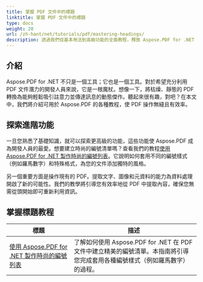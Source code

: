 ```yaml
---
title: 掌握 PDF 文件中的標題
linktitle: 掌握 PDF 文件中的標題
type: docs
weight: 20
url: /zh-hant/net/tutorials/pdf/mastering-headings/
description: 透過我們從基本用法到高級功能的全面教程，釋放 Aspose.PDF for .NET 的潛力。提升您的 PDF 操作技能。
---
```

## 介紹

Aspose.PDF for .NET 不只是一個工具；它也是一個工具。對於希望充分利用 PDF 文件潛力的開發人員來說，它是一根魔杖。想像一下，將枯燥、靜態的 PDF 轉換為能夠輕鬆吸引註意力並傳達訊息的動態傑作。聽起來很有趣，對吧？在本文中，我們將介紹可用於 Aspose.PDF 的各種教程，使 PDF 操作無縫且有效率。


## 探索進階功能

一旦您熟悉了基礎知識，就可以探索更高級的功能，這些功能使 Aspose.PDF 成為開發人員的最愛。想要建立時尚的編號清單嗎？查看我們的教程[使用 Aspose.PDF for .NET 製作時尚的編號列表](./stylish-numbered-lists/)。它說明如何套用不同的編號樣式（例如羅馬數字）和特殊格式，為您的文件添加獨特的風格。

另一個重要方面是操作現有的 PDF。提取文字、圖像和元資料的能力為資料處理開啟了新的可能性。我們的教學將引導您有效率地從 PDF 中提取內容，確保您無需從頭開始即可重新利用資訊。

## 掌握標題教程
| 標題 | 描述 |
| --- | --- | 
| [使用 Aspose.PDF for .NET 製作時尚的編號列表](./stylish-numbered-lists/) | 了解如何使用 Aspose.PDF for .NET 在 PDF 文件中建立精美的編號清單。本指南將引導您完成套用各種編號樣式（例如羅馬數字）的過程。 |   